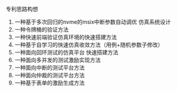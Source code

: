 专利思路构想
1. 一种基于多次回归的nvme的msix中断参数自动调优 仿真系统设计
2. 一种令牌桶的验证方法
3. 一种快速前端验证仿真环境的快速搭建方法
4. 一种基于自学习的快速仿真收敛方法（用例+随机参数子修改）
5. 一种面向回环测试的仿真平台 快速搭建方法
6. 一种面向多并发的测试激励实现方法
7. 一种面向中断的测试平台方法
8. 一种面向仲裁的测试平台方法
9. 一种基于表单的激励生成方法
